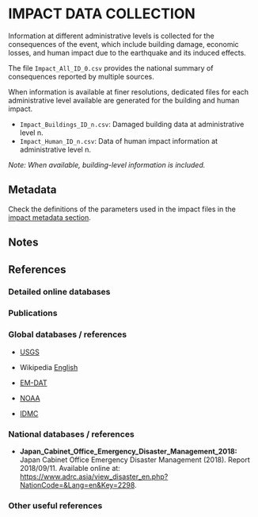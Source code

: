 # IMPACT DATA COLLECTION

Information at different administrative levels is collected for the consequences of the event, 
which include building damage, economic losses, and human impact due to the earthquake and its induced effects.

The file `Impact_All_ID_0.csv` provides the national summary of consequences reported by multiple sources.

When information is available at finer resolutions, dedicated files for each administrative level
available are generated for the building and human impact.

- `Impact_Buildings_ID_n.csv`: Damaged building data at administrative level n.
- `Impact_Human_ID_n.csv`: Data of human impact information at administrative level n.

_Note: When available, building-level information is included._


## Metadata

Check the definitions of the parameters used in the impact files in the [impact metadata section](https://gitlab.openquake.org/risk/ecd/-/blob/main/metadata.md#impact-data).


## Notes


## References


### Detailed online databases


### Publications


### Global databases / references

- [USGS](https://earthquake.usgs.gov/earthquakes/eventpage/us2000h8ty/executive) 

- Wikipedia [English](https://en.wikipedia.org/wiki/2018_Hokkaido_Eastern_Iburi_earthquake)

- [EM-DAT](https://public.emdat.be/data)

- [NOAA](https://www.ngdc.noaa.gov/hazel/view/hazards/earthquake/event-more-info/10360)

- [IDMC](https://www.internal-displacement.org)


### National databases / references

- **Japan_Cabinet_Office_Emergency_Disaster_Management_2018:** Japan Cabinet Office Emergency Disaster Management (2018). Report 2018/09/11. Available online at: https://www.adrc.asia/view_disaster_en.php?NationCode=&Lang=en&Key=2298.


### Other useful references